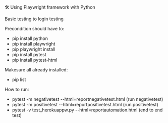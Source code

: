 🛠️ Using Playwright framework with Python

Basic testing to login testing

Precondition should have to:
- pip install python
- pip install playwright
- pip playwright install
- pip install pytest
- pip install pytest-html

Makesure all already installed:
- pip list

How to run:
- pytest -m negativetest --html=reportnegativetest.html (run negativetest)
- pytest -m positivetest --html=reportpositivetest.html (run positivetest)
- pytest -v test_herokuappw.py --html=reportautomation.html (end to end test)
